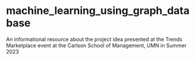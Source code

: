 # machine_learning_using_graph_database
An informational resource about the project idea presented at the Trends Marketplace event at the Carlson School of Management, UMN in Summer 2023 
